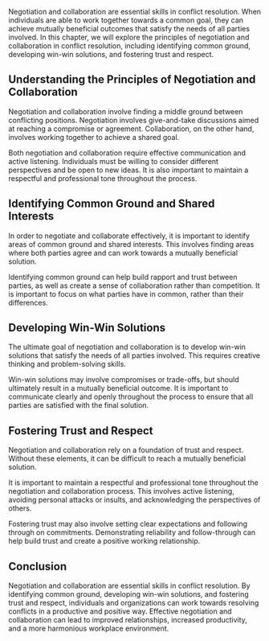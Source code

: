 
Negotiation and collaboration are essential skills in conflict resolution. When individuals are able to work together towards a common goal, they can achieve mutually beneficial outcomes that satisfy the needs of all parties involved. In this chapter, we will explore the principles of negotiation and collaboration in conflict resolution, including identifying common ground, developing win-win solutions, and fostering trust and respect.

Understanding the Principles of Negotiation and Collaboration
-------------------------------------------------------------

Negotiation and collaboration involve finding a middle ground between conflicting positions. Negotiation involves give-and-take discussions aimed at reaching a compromise or agreement. Collaboration, on the other hand, involves working together to achieve a shared goal.

Both negotiation and collaboration require effective communication and active listening. Individuals must be willing to consider different perspectives and be open to new ideas. It is also important to maintain a respectful and professional tone throughout the process.

Identifying Common Ground and Shared Interests
----------------------------------------------

In order to negotiate and collaborate effectively, it is important to identify areas of common ground and shared interests. This involves finding areas where both parties agree and can work towards a mutually beneficial solution.

Identifying common ground can help build rapport and trust between parties, as well as create a sense of collaboration rather than competition. It is important to focus on what parties have in common, rather than their differences.

Developing Win-Win Solutions
----------------------------

The ultimate goal of negotiation and collaboration is to develop win-win solutions that satisfy the needs of all parties involved. This requires creative thinking and problem-solving skills.

Win-win solutions may involve compromises or trade-offs, but should ultimately result in a mutually beneficial outcome. It is important to communicate clearly and openly throughout the process to ensure that all parties are satisfied with the final solution.

Fostering Trust and Respect
---------------------------

Negotiation and collaboration rely on a foundation of trust and respect. Without these elements, it can be difficult to reach a mutually beneficial solution.

It is important to maintain a respectful and professional tone throughout the negotiation and collaboration process. This involves active listening, avoiding personal attacks or insults, and acknowledging the perspectives of others.

Fostering trust may also involve setting clear expectations and following through on commitments. Demonstrating reliability and follow-through can help build trust and create a positive working relationship.

Conclusion
----------

Negotiation and collaboration are essential skills in conflict resolution. By identifying common ground, developing win-win solutions, and fostering trust and respect, individuals and organizations can work towards resolving conflicts in a productive and positive way. Effective negotiation and collaboration can lead to improved relationships, increased productivity, and a more harmonious workplace environment.
